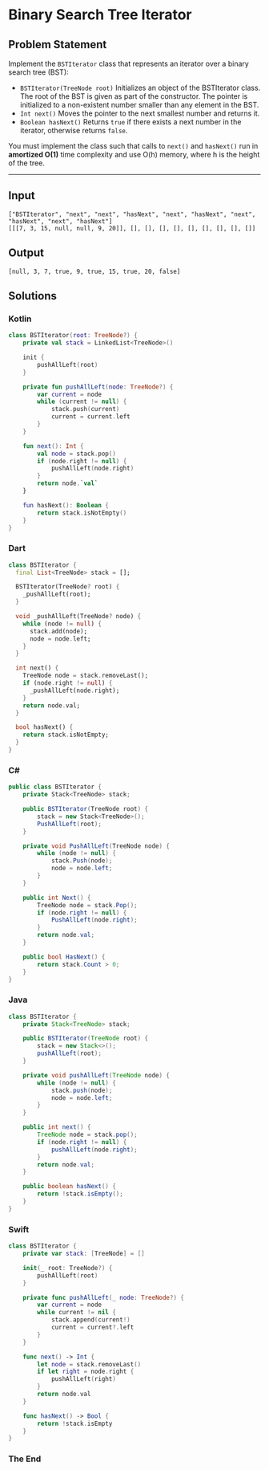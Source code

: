 # Binary Search Tree Iterator

## Problem Statement

Implement the `BSTIterator` class that represents an iterator over a binary search tree (BST):

- `BSTIterator(TreeNode root)` Initializes an object of the BSTIterator class. The root of the BST is given as part of the constructor. The pointer is initialized to a non-existent number smaller than any element in the BST.
- `Int next()` Moves the pointer to the next smallest number and returns it.
- `Boolean hasNext()` Returns `true` if there exists a next number in the iterator, otherwise returns `false`.

You must implement the class such that calls to `next()` and `hasNext()` run in **amortized O(1)** time complexity and use O(h) memory, where h is the height of the tree.

---

## Input

```text
["BSTIterator", "next", "next", "hasNext", "next", "hasNext", "next", "hasNext", "next", "hasNext"]
[[[7, 3, 15, null, null, 9, 20]], [], [], [], [], [], [], [], [], []]
```

## Output

```text
[null, 3, 7, true, 9, true, 15, true, 20, false]
```


## Solutions

### Kotlin

```kotlin
class BSTIterator(root: TreeNode?) {
    private val stack = LinkedList<TreeNode>()

    init {
        pushAllLeft(root)
    }

    private fun pushAllLeft(node: TreeNode?) {
        var current = node
        while (current != null) {
            stack.push(current)
            current = current.left
        }
    }

    fun next(): Int {
        val node = stack.pop()
        if (node.right != null) {
            pushAllLeft(node.right)
        }
        return node.`val`
    }

    fun hasNext(): Boolean {
        return stack.isNotEmpty()
    }
}
```


### Dart

```dart
class BSTIterator {
  final List<TreeNode> stack = [];

  BSTIterator(TreeNode? root) {
    _pushAllLeft(root);
  }

  void _pushAllLeft(TreeNode? node) {
    while (node != null) {
      stack.add(node);
      node = node.left;
    }
  }

  int next() {
    TreeNode node = stack.removeLast();
    if (node.right != null) {
      _pushAllLeft(node.right);
    }
    return node.val;
  }

  bool hasNext() {
    return stack.isNotEmpty;
  }
}
```


### C#

```csharp
public class BSTIterator {
    private Stack<TreeNode> stack;

    public BSTIterator(TreeNode root) {
        stack = new Stack<TreeNode>();
        PushAllLeft(root);
    }

    private void PushAllLeft(TreeNode node) {
        while (node != null) {
            stack.Push(node);
            node = node.left;
        }
    }

    public int Next() {
        TreeNode node = stack.Pop();
        if (node.right != null) {
            PushAllLeft(node.right);
        }
        return node.val;
    }

    public bool HasNext() {
        return stack.Count > 0;
    }
}
```


### Java

```java
class BSTIterator {
    private Stack<TreeNode> stack;

    public BSTIterator(TreeNode root) {
        stack = new Stack<>();
        pushAllLeft(root);
    }

    private void pushAllLeft(TreeNode node) {
        while (node != null) {
            stack.push(node);
            node = node.left;
        }
    }

    public int next() {
        TreeNode node = stack.pop();
        if (node.right != null) {
            pushAllLeft(node.right);
        }
        return node.val;
    }

    public boolean hasNext() {
        return !stack.isEmpty();
    }
}
```


### Swift

```swift
class BSTIterator {
    private var stack: [TreeNode] = []

    init(_ root: TreeNode?) {
        pushAllLeft(root)
    }

    private func pushAllLeft(_ node: TreeNode?) {
        var current = node
        while current != nil {
            stack.append(current!)
            current = current?.left
        }
    }

    func next() -> Int {
        let node = stack.removeLast()
        if let right = node.right {
            pushAllLeft(right)
        }
        return node.val
    }

    func hasNext() -> Bool {
        return !stack.isEmpty
    }
}
```



### The End

